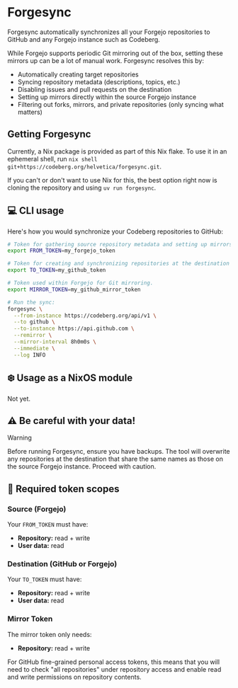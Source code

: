 # Forgesync

Forgesync automatically synchronizes all your Forgejo repositories to GitHub and any Forgejo instance such as Codeberg.

While Forgejo supports periodic Git mirroring out of the box, setting these mirrors up can be a lot of manual work. Forgesync resolves this by:

* Automatically creating target repositories  
* Syncing repository metadata (descriptions, topics, etc.)  
* Disabling issues and pull requests on the destination  
* Setting up mirrors directly within the source Forgejo instance  
* Filtering out forks, mirrors, and private repositories (only syncing what matters)

## Getting Forgesync

Currently, a Nix package is provided as part of this Nix flake. To use it in an ephemeral shell, run `nix shell git+https://codeberg.org/helvetica/forgesync.git`.

If you can't or don't want to use Nix for this, the best option right now is cloning the repository and using `uv run forgesync`.

## 💻 CLI usage

Here's how you would synchronize your Codeberg repositories to GitHub:

```bash
# Token for gathering source repository metadata and setting up mirrors.
export FROM_TOKEN=my_forgejo_token

# Token for creating and synchronizing repositories at the destination of your choosing.
export TO_TOKEN=my_github_token

# Token used within Forgejo for Git mirroring.
export MIRROR_TOKEN=my_github_mirror_token

# Run the sync:
forgesync \
  --from-instance https://codeberg.org/api/v1 \
  --to github \
  --to-instance https://api.github.com \
  --remirror \
  --mirror-interval 8h0m0s \
  --immediate \
  --log INFO
```

## ❄️ Usage as a NixOS module

Not yet.

## ⚠️ Be careful with your data!

> [!WARNING]
> Before running Forgesync, ensure you have backups. The tool will overwrite any repositories at the destination that share the same names as those on the source Forgejo instance. Proceed with caution.

## 🔑 Required token scopes

### Source (Forgejo)

Your `FROM_TOKEN` must have:

* **Repository:** read + write
* **User data:** read

### Destination (GitHub or Forgejo)

Your `TO_TOKEN` must have:

* **Repository:** read + write  
* **User data:** read

### Mirror Token

The mirror token only needs:

* **Repository:** read + write

For GitHub fine-grained personal access tokens, this means that you will need to check "all repositories" under repository access and enable read and write permissions on repository contents.

